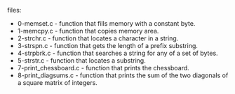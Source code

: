 files:

- 0-memset.c - function that fills memory with a constant byte.
- 1-memcpy.c - function that copies memory area.
- 2-strchr.c - function that locates a character in a string.
- 3-strspn.c - function that gets the length of a prefix substring.
- 4-strpbrk.c - function that searches a string for any of a set of bytes.
- 5-strstr.c - function that locates a substring.
- 7-print_chessboard.c - function that prints the chessboard.
- 8-print_diagsums.c - function that prints the sum of the two diagonals of a square matrix of integers.

